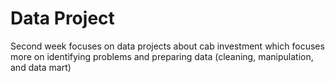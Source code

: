 # Data Project
Second week focuses on data projects about cab investment which focuses more on identifying problems and preparing data (cleaning, manipulation, and data mart)